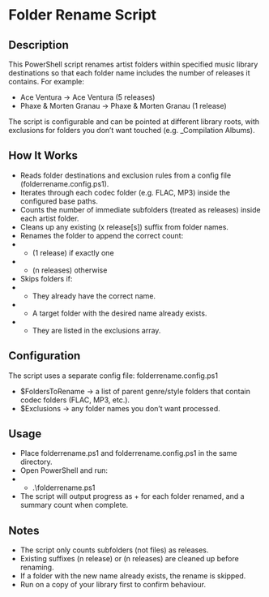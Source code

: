 # Folder Rename Script
## Description
This PowerShell script renames artist folders within specified music library destinations so that each folder name includes the number of releases it contains.
For example:
- Ace Ventura → Ace Ventura (5 releases)
- Phaxe & Morten Granau → Phaxe & Morten Granau (1 release)

The script is configurable and can be pointed at different library roots, with exclusions for folders you don’t want touched (e.g. _Compilation Albums).

## How It Works
- Reads folder destinations and exclusion rules from a config file (folderrename.config.ps1).
- Iterates through each codec folder (e.g. FLAC, MP3) inside the configured base paths.
- Counts the number of immediate subfolders (treated as releases) inside each artist folder.
- Cleans up any existing (x release[s]) suffix from folder names.
- Renames the folder to append the correct count:
- - (1 release) if exactly one
- - (n releases) otherwise
- Skips folders if:
- - They already have the correct name.
- - A target folder with the desired name already exists.
- - They are listed in the exclusions array.

## Configuration
The script uses a separate config file: folderrename.config.ps1
- $FoldersToRename → a list of parent genre/style folders that contain codec folders (FLAC, MP3, etc.).
- $Exclusions → any folder names you don’t want processed.

## Usage

- Place folderrename.ps1 and folderrename.config.ps1 in the same directory.
- Open PowerShell and run:
- - .\folderrename.ps1
- The script will output progress as + for each folder renamed, and a summary count when complete.

## Notes

- The script only counts subfolders (not files) as releases.
- Existing suffixes (n release) or (n releases) are cleaned up before renaming.
- If a folder with the new name already exists, the rename is skipped.
- Run on a copy of your library first to confirm behaviour.

